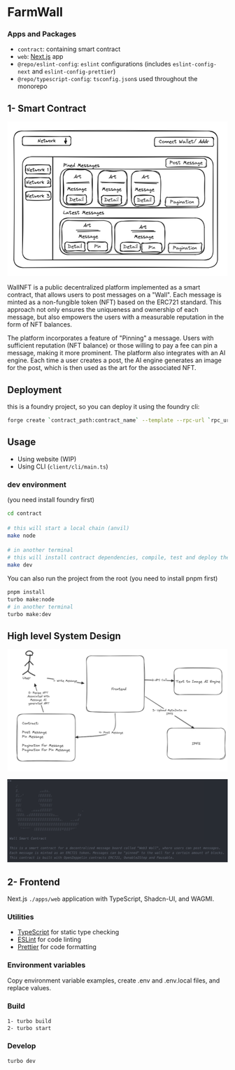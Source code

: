 # FarmWall

### Apps and Packages

- `contract`: containing smart contract
- `web`: [Next.js](https://nextjs.org/) app
- `@repo/eslint-config`: `eslint` configurations (includes `eslint-config-next` and `eslint-config-prettier`)
- `@repo/typescript-config`: `tsconfig.json`s used throughout the monorepo

## 1- Smart Contract

![System Design](./media/diagram-a.png)

WallNFT is a public decentralized platform implemented as a smart contract, that allows users to post messages on a "Wall". Each message is minted as a non-fungible token (NFT) based on the ERC721 standard. This approach not only ensures the uniqueness and ownership of each message, but also empowers the users with a measurable reputation in the form of NFT balances.

The platform incorporates a feature of "Pinning" a message. Users with sufficient reputation (NFT balance) or those willing to pay a fee can pin a message, making it more prominent. The platform also integrates with an AI engine. Each time a user creates a post, the AI engine generates an image for the post, which is then used as the art for the associated NFT.

## Deployment

this is a foundry project, so you can deploy it using the foundry cli:

```bash
forge create `contract_path:contract_name` --template --rpc-url `rpc_url` --private-key `private_key`
```

## Usage

- Using website (WIP)
- Using CLI (`client/cli/main.ts`)

### dev environment

(you need install foundry first)

```bash
cd contract

# this will start a local chain (anvil)
make node

# in another terminal
# this will install contract dependencies, compile, test and deploy the contract with constructor arguments in the `./args` file
make dev
```

You can also run the project from the root
(you need to install pnpm first)
```bash
pnpm install
turbo make:node
# in another terminal
turbo make:dev
```

## High level System Design

<!-- add diagram image -->

![System Design](./media/diagram-b.png)

![Contract Doc](./media/diagram-c.png)


## 2- Frontend

Next.js ```./apps/web``` application with TypeScript, Shadcn-UI, and WAGMI.
### Utilities

- [TypeScript](https://www.typescriptlang.org/) for static type checking
- [ESLint](https://eslint.org/) for code linting
- [Prettier](https://prettier.io) for code formatting

### Environment variables
Copy environment variable examples, create .env and .env.local files, and replace values.


### Build

```
1- turbo build
2- turbo start
```

### Develop


```
turbo dev
```
